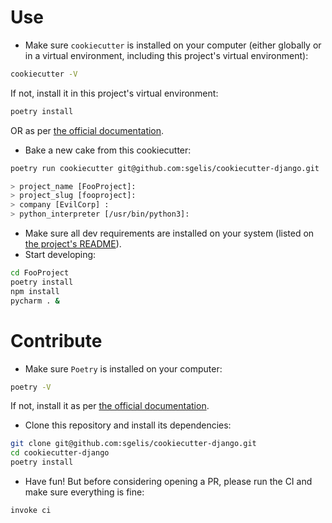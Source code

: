 # Use

- Make sure `cookiecutter` is installed on your computer (either globally or in a virtual environment, including this 
project's virtual environment):

```sh
cookiecutter -V
```

If not, install it in this project's virtual environment:

```sh
poetry install
```

OR as per [the official documentation](https://cookiecutter.readthedocs.io/en/stable/installation.html).

- Bake a new cake from this cookiecutter:

```sh
poetry run cookiecutter git@github.com:sgelis/cookiecutter-django.git

> project_name [FooProject]: 
> project_slug [fooproject]: 
> company [EvilCorp] : 
> python_interpreter [/usr/bin/python3]: 
```

- Make sure all dev requirements are installed on your system (listed on
[the project's README]({{cookiecutter.project_name}/README.md)).
- Start developing:

```sh
cd FooProject
poetry install
npm install
pycharm . &
```

# Contribute

- Make sure `Poetry` is installed on your computer:

```sh
poetry -V
```

If not, install it as per [the official documentation](https://python-poetry.org/docs/#installation).

- Clone this repository and install its dependencies:

```sh
git clone git@github.com:sgelis/cookiecutter-django.git
cd cookiecutter-django
poetry install
```

- Have fun! But before considering opening a PR, please run the CI and make sure everything is fine:

```sh
invoke ci
```
